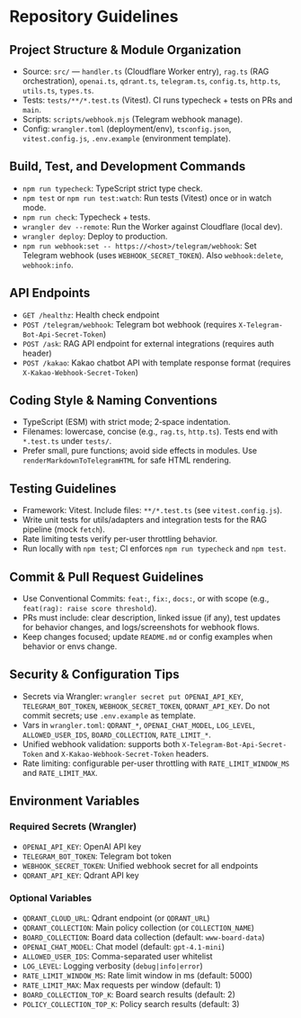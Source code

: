 # Repository Guidelines

## Project Structure & Module Organization

- Source: `src/` — `handler.ts` (Cloudflare Worker entry), `rag.ts` (RAG orchestration), `openai.ts`, `qdrant.ts`, `telegram.ts`, `config.ts`, `http.ts`, `utils.ts`, `types.ts`.
- Tests: `tests/**/*.test.ts` (Vitest). CI runs typecheck + tests on PRs and `main`.
- Scripts: `scripts/webhook.mjs` (Telegram webhook manage).
- Config: `wrangler.toml` (deployment/env), `tsconfig.json`, `vitest.config.js`, `.env.example` (environment template).

## Build, Test, and Development Commands

- `npm run typecheck`: TypeScript strict type check.
- `npm test` or `npm run test:watch`: Run tests (Vitest) once or in watch mode.
- `npm run check`: Typecheck + tests.
- `wrangler dev --remote`: Run the Worker against Cloudflare (local dev).
- `wrangler deploy`: Deploy to production.
- `npm run webhook:set -- https://<host>/telegram/webhook`: Set Telegram webhook (uses `WEBHOOK_SECRET_TOKEN`). Also `webhook:delete`, `webhook:info`.

## API Endpoints

- `GET /healthz`: Health check endpoint
- `POST /telegram/webhook`: Telegram bot webhook (requires `X-Telegram-Bot-Api-Secret-Token`)
- `POST /ask`: RAG API endpoint for external integrations (requires auth header)
- `POST /kakao`: Kakao chatbot API with template response format (requires `X-Kakao-Webhook-Secret-Token`)

## Coding Style & Naming Conventions

- TypeScript (ESM) with strict mode; 2‑space indentation.
- Filenames: lowercase, concise (e.g., `rag.ts`, `http.ts`). Tests end with `*.test.ts` under `tests/`.
- Prefer small, pure functions; avoid side effects in modules. Use `renderMarkdownToTelegramHTML` for safe HTML rendering.

## Testing Guidelines

- Framework: Vitest. Include files: `**/*.test.ts` (see `vitest.config.js`).
- Write unit tests for utils/adapters and integration tests for the RAG pipeline (mock `fetch`).
- Rate limiting tests verify per-user throttling behavior.
- Run locally with `npm test`; CI enforces `npm run typecheck` and `npm test`.

## Commit & Pull Request Guidelines

- Use Conventional Commits: `feat:`, `fix:`, `docs:`, or with scope (e.g., `feat(rag): raise score threshold`).
- PRs must include: clear description, linked issue (if any), test updates for behavior changes, and logs/screenshots for webhook flows.
- Keep changes focused; update `README.md` or config examples when behavior or envs change.

## Security & Configuration Tips

- Secrets via Wrangler: `wrangler secret put OPENAI_API_KEY`, `TELEGRAM_BOT_TOKEN`, `WEBHOOK_SECRET_TOKEN`, `QDRANT_API_KEY`. Do not commit secrets; use `.env.example` as template.
- Vars in `wrangler.toml`: `QDRANT_*`, `OPENAI_CHAT_MODEL`, `LOG_LEVEL`, `ALLOWED_USER_IDS`, `BOARD_COLLECTION`, `RATE_LIMIT_*`.
- Unified webhook validation: supports both `X-Telegram-Bot-Api-Secret-Token` and `X-Kakao-Webhook-Secret-Token` headers.
- Rate limiting: configurable per-user throttling with `RATE_LIMIT_WINDOW_MS` and `RATE_LIMIT_MAX`.

## Environment Variables

### Required Secrets (Wrangler)

- `OPENAI_API_KEY`: OpenAI API key
- `TELEGRAM_BOT_TOKEN`: Telegram bot token
- `WEBHOOK_SECRET_TOKEN`: Unified webhook secret for all endpoints
- `QDRANT_API_KEY`: Qdrant API key

### Optional Variables

- `QDRANT_CLOUD_URL`: Qdrant endpoint (or `QDRANT_URL`)
- `QDRANT_COLLECTION`: Main policy collection (or `COLLECTION_NAME`)
- `BOARD_COLLECTION`: Board data collection (default: `www-board-data`)
- `OPENAI_CHAT_MODEL`: Chat model (default: `gpt-4.1-mini`)
- `ALLOWED_USER_IDS`: Comma-separated user whitelist
- `LOG_LEVEL`: Logging verbosity (`debug|info|error`)
- `RATE_LIMIT_WINDOW_MS`: Rate limit window in ms (default: 5000)
- `RATE_LIMIT_MAX`: Max requests per window (default: 1)
- `BOARD_COLLECTION_TOP_K`: Board search results (default: 2)
- `POLICY_COLLECTION_TOP_K`: Policy search results (default: 3)
